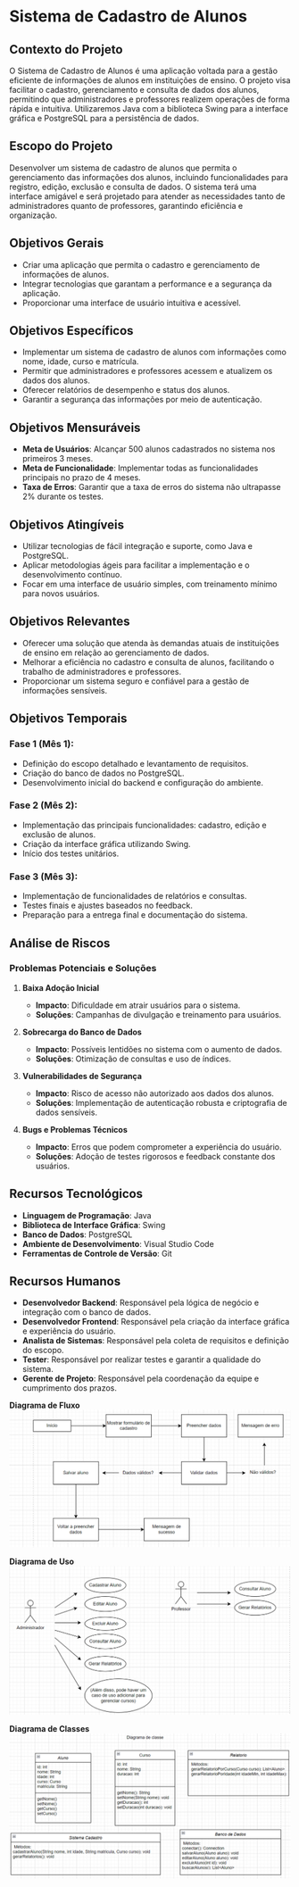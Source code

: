 # Sistema de Cadastro de Alunos

## Contexto do Projeto
O Sistema de Cadastro de Alunos é uma aplicação voltada para a gestão eficiente de informações de alunos em instituições de ensino. O projeto visa facilitar o cadastro, gerenciamento e consulta de dados dos alunos, permitindo que administradores e professores realizem operações de forma rápida e intuitiva. Utilizaremos Java com a biblioteca Swing para a interface gráfica e PostgreSQL para a persistência de dados.

## Escopo do Projeto
Desenvolver um sistema de cadastro de alunos que permita o gerenciamento das informações dos alunos, incluindo funcionalidades para registro, edição, exclusão e consulta de dados. O sistema terá uma interface amigável e será projetado para atender as necessidades tanto de administradores quanto de professores, garantindo eficiência e organização.

## Objetivos Gerais
- Criar uma aplicação que permita o cadastro e gerenciamento de informações de alunos.
- Integrar tecnologias que garantam a performance e a segurança da aplicação.
- Proporcionar uma interface de usuário intuitiva e acessível.

## Objetivos Específicos
- Implementar um sistema de cadastro de alunos com informações como nome, idade, curso e matrícula.
- Permitir que administradores e professores acessem e atualizem os dados dos alunos.
- Oferecer relatórios de desempenho e status dos alunos.
- Garantir a segurança das informações por meio de autenticação.

## Objetivos Mensuráveis
- **Meta de Usuários**: Alcançar 500 alunos cadastrados no sistema nos primeiros 3 meses.
- **Meta de Funcionalidade**: Implementar todas as funcionalidades principais no prazo de 4 meses.
- **Taxa de Erros**: Garantir que a taxa de erros do sistema não ultrapasse 2% durante os testes.

## Objetivos Atingíveis
- Utilizar tecnologias de fácil integração e suporte, como Java e PostgreSQL.
- Aplicar metodologias ágeis para facilitar a implementação e o desenvolvimento contínuo.
- Focar em uma interface de usuário simples, com treinamento mínimo para novos usuários.

## Objetivos Relevantes
- Oferecer uma solução que atenda às demandas atuais de instituições de ensino em relação ao gerenciamento de dados.
- Melhorar a eficiência no cadastro e consulta de alunos, facilitando o trabalho de administradores e professores.
- Proporcionar um sistema seguro e confiável para a gestão de informações sensíveis.

## Objetivos Temporais
### Fase 1 (Mês 1):
- Definição do escopo detalhado e levantamento de requisitos.
- Criação do banco de dados no PostgreSQL.
- Desenvolvimento inicial do backend e configuração do ambiente.

### Fase 2 (Mês 2):
- Implementação das principais funcionalidades: cadastro, edição e exclusão de alunos.
- Criação da interface gráfica utilizando Swing.
- Início dos testes unitários.

### Fase 3 (Mês 3):
- Implementação de funcionalidades de relatórios e consultas.
- Testes finais e ajustes baseados no feedback.
- Preparação para a entrega final e documentação do sistema.

## Análise de Riscos
### Problemas Potenciais e Soluções
1. **Baixa Adoção Inicial**
   - **Impacto**: Dificuldade em atrair usuários para o sistema.
   - **Soluções**: Campanhas de divulgação e treinamento para usuários.

2. **Sobrecarga do Banco de Dados**
   - **Impacto**: Possíveis lentidões no sistema com o aumento de dados.
   - **Soluções**: Otimização de consultas e uso de índices.

3. **Vulnerabilidades de Segurança**
   - **Impacto**: Risco de acesso não autorizado aos dados dos alunos.
   - **Soluções**: Implementação de autenticação robusta e criptografia de dados sensíveis.

4. **Bugs e Problemas Técnicos**
   - **Impacto**: Erros que podem comprometer a experiência do usuário.
   - **Soluções**: Adoção de testes rigorosos e feedback constante dos usuários.

## Recursos Tecnológicos
- **Linguagem de Programação**: Java
- **Biblioteca de Interface Gráfica**: Swing
- **Banco de Dados**: PostgreSQL
- **Ambiente de Desenvolvimento**: Visual Studio Code
- **Ferramentas de Controle de Versão**: Git

## Recursos Humanos
- **Desenvolvedor Backend**: Responsável pela lógica de negócio e integração com o banco de dados.
- **Desenvolvedor Frontend**: Responsável pela criação da interface gráfica e experiência do usuário.
- **Analista de Sistemas**: Responsável pela coleta de requisitos e definição do escopo.
- **Tester**: Responsável por realizar testes e garantir a qualidade do sistema.
- **Gerente de Projeto**: Responsável pela coordenação da equipe e cumprimento dos prazos.



**Diagrama de Fluxo**
![Diagrama de Fluxo](img/fluxo.PNG)

**Diagrama de Uso**
![Diagrama De Uso](img/uso.PNG)

**Diagrama de Classes**
![Diagrama de Classes](img/classe.PNG)

